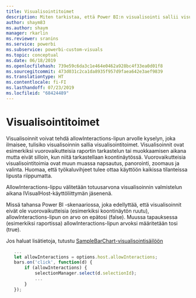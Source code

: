 ```yaml
---
title: Visualisointitoimet
description: Miten tarkistaa, että Power BI:n visualisointi sallii visualisointitoimet
author: shaym83
ms.author: shaym
manager: rkarlin
ms.reviewer: sranins
ms.service: powerbi
ms.subservice: powerbi-custom-visuals
ms.topic: conceptual
ms.date: 06/18/2019
ms.openlocfilehash: 739e59c6da3c1e464e0462a928bc4f33ea0d01f8
ms.sourcegitcommit: 473d031c2ca1da8935f957d9faea642e3aef9839
ms.translationtype: HT
ms.contentlocale: fi-FI
ms.lasthandoff: 07/23/2019
ms.locfileid: "68424489"
---
```

# <a name="visuals-interactions"></a>Visualisointitoimet

Visualisoinnit voivat tehdä allowInteractions-lipun arvolle kyselyn, joka ilmaisee, tulisiko visualisoinnin sallia visualisointitoimet.
Visualisoinnit ovat esimerkiksi vuorovaikutteisia raportin tarkastelun tai muokkaamisen aikana mutta eivät silloin, kun niitä tarkastellaan koontinäytössä.
Vuorovaikutteisia visualisointitoimia ovat muun muassa napsautus, panorointi, zoomaus ja valinta.
Huomaa, että työkaluvihjeet tulee ottaa käyttöön kaikissa tilanteissa lipusta riippumatta.

AllowInteractions-lippu välitetään totuusarvona visualisoinnin valmistelun aikana IVisualHost-käyttöliittymän jäsenenä.

Missä tahansa Power BI -skenaariossa, joka edellyttää, että visualisoinnit eivät ole vuorovaikutteisia (esimerkiksi koontinäytön ruutu), allowInteractions-lipun on arvo on epätosi (false).
Muussa tapauksessa (esimerkiksi raportissa) allowInteractions-lipun arvoksi määritetään tosi (true).

Jos haluat lisätietoja, tutustu [SampleBarChart-visualisointisäilöön](https://github.com/Microsoft/PowerBI-visuals-sampleBarChart/commit/59a47935d8f5272ce145fe804193599ddb7e2001)

```typescript
   ...
   let allowInteractions = options.host.allowInteractions;
   bars.on('click', function(d) {
       if (allowInteractions) {
           selectionManager.select(d.selectionId);
           ...
       }
   });
```
